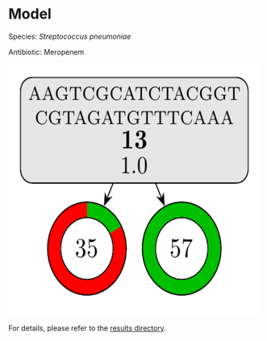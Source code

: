 
# Model

Species: *Streptococcus pneumoniae*

Antibiotic: Meropenem

<img src="./model.png" width=500 height=500 />

For details, please refer to the [results directory](../../../../../results/cart_b/streptococcus%20pneumoniae/meropenem/repeat_7/).

